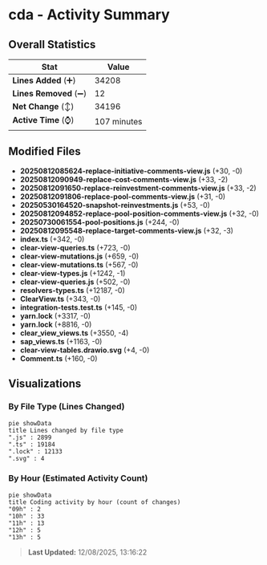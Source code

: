 # cda - Activity Summary 

## Overall Statistics

| Stat                   | Value                                                             |
| ---------------------- | ----------------------------------------------------------------- |
| **Lines Added** (➕)   | 34208                                          |
| **Lines Removed** (➖) | 12                                        |
| **Net Change** (↕)    | 34196                |
| **Active Time** (⌚)   | 107 minutes |


## Modified Files
- **20250812085624-replace-initiative-comments-view.js** (+30, -0)
- **20250812090949-replace-cost-comments-view.js** (+33, -2)
- **20250812091650-replace-reinvestment-comments-view.js** (+33, -2)
- **20250812091806-replace-pool-comments-view.js** (+31, -0)
- **20250530164520-snapshot-reinvestments.js** (+53, -0)
- **20250812094852-replace-pool-position-comments-view.js** (+32, -0)
- **20250730061554-pool-positions.js** (+244, -0)
- **20250812095548-replace-target-comments-view.js** (+32, -3)
- **index.ts** (+342, -0)
- **clear-view-queries.ts** (+723, -0)
- **clear-view-mutations.js** (+659, -0)
- **clear-view-mutations.ts** (+567, -0)
- **clear-view-types.js** (+1242, -1)
- **clear-view-queries.js** (+502, -0)
- **resolvers-types.ts** (+12187, -0)
- **ClearView.ts** (+343, -0)
- **integration-tests.test.ts** (+145, -0)
- **yarn.lock** (+3317, -0)
- **yarn.lock** (+8816, -0)
- **clear_view_views.ts** (+3550, -4)
- **sap_views.ts** (+1163, -0)
- **clear-view-tables.drawio.svg** (+4, -0)
- **Comment.ts** (+160, -0)

## Visualizations

### By File Type (Lines Changed)

```mermaid
pie showData
title Lines changed by file type
".js" : 2899
".ts" : 19184
".lock" : 12133
".svg" : 4
```

### By Hour (Estimated Activity Count)

```mermaid
pie showData
title Coding activity by hour (count of changes)
"09h" : 2
"10h" : 33
"11h" : 13
"12h" : 5
"13h" : 5
```


> **Last Updated:** 12/08/2025, 13:16:22